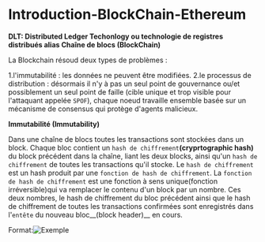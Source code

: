 # Introduction-BlockChain-Ethereum

__DLT: Distributed Ledger Techonlogy ou technologie de registres distribués alias Chaîne de blocs (BlockChain)__

La Blockchain résoud deux types de problèmes : 

1.l'immutabilité : les données ne peuvent être modifiées.
2.le processus de distribution : désormais il n'y à pas un seul point de gouvernance ou/et possiblement un seul point de faille (cible unique et trop visible pour l'attaquant appelée `SPOF`), chaque noeud travaille ensemble basée sur un mécanisme de consensus qui protège d'agents malicieux.

__Immutabilité (Immutability)__

Dans une chaîne de blocs toutes les transactions sont stockées dans un block. Chaque bloc contient un `hash de chiffrement`__(cryprtographic hash)__ du block précédent dans la chaîne, liant les deux blocks, ainsi qu'un `hash de chiffrement` de toutes les transactions qu'il stocke.
Le `hash de chiffrement` est un hash produit par une `fonction de hash de chiffrement`.
La `fonction de hash de chiffrement` est une fonction à sens unique(fonction irréversible)qui va remplacer le contenu d'un block par un nombre.
Ces deux nombres, le hash de chiffrement du bloc précédent ainsi que le hash de chiffrement de toutes les transactions confirmées sont enregistrés dans l'`entête` du  nouveau bloc__(block header)__ en cours.


 Format:![Exemple](https://raw.githubusercontent.com/AbsoluteVirtueXI/alyra-courses/master/res/blockchain.jpeg)

